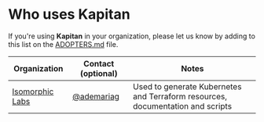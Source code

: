 # Who uses **Kapitan**

If you're using **Kapitan** in your organization, please let us know by adding to this list on the [ADOPTERS.md](ADOPTERS.md) file.


| Organization                                      | Contact (optional)                        | Notes |
|---------------------------------------------------|-------------------------------------------| ----- |
| [Isomorphic Labs](https://www.isomorphiclabs.com) | [@ademariag](https://github.com/ademariag) | Used to generate Kubernetes and Terraform resources, documentation and scripts |